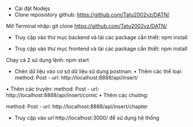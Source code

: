 - Cài đặt Nodejs
- Clone reposistory github: https://github.com/Tatu2002vz/DATN/

Mở Terminal nhập:
git clone https://github.com/Tatu2002vz/DATN/
 
- Truy cập vào thư mục backend và tải các package cần thiết:
npm install
 
- Truy cập vào thư mục frontend và tải các package cần thiết:
npm install
 
Chạy cả 2 sử dụng lệnh: npm start
- Chèn dữ liệu vào cơ sở dữ liệu sử dụng postman:
•	Thêm các thể loại:
method: Post - url: http://localhost:8888/api/insert/

•	Thêm các truyện:
method: Post - url: http://localhost:8888/api/insert/comic
•	Thêm các chương:

method: Post - url: http://localhost:8888/api/insert/chapter

- Truy cập vào url http://localhost:3000/ để sử dụng hệ thống
